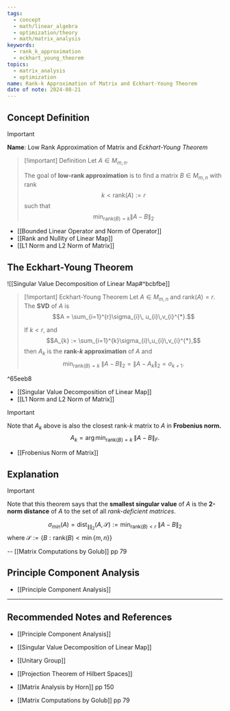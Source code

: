 ```yaml
---
tags:
  - concept
  - math/linear_algebra
  - optimization/theory
  - math/matrix_analysis
keywords:
  - rank_k_approximation
  - eckhart_young_theorem
topics:
  - matrix_analysis
  - optimization
name: Rank-k Approximation of Matrix and Eckhart-Young Theorem
date of note: 2024-08-21
---
```


## Concept Definition

>[!important]
>**Name**: Low Rank Approximation of Matrix and *Eckhart-Young Theorem*

>[!important] Definition
>Let $A \in M_{m,n}$.
>
>The goal of **low-rank approximation** is to find a matrix $B\in M_{m,n}$ with rank $$k < \text{rank}(A) := r$$ such that $$\min_{\text{rank}(B) = k}\lVert A - B \rVert_{2}$$

- [[Bounded Linear Operator and Norm of Operator]]
- [[Rank and Nullity of Linear Map]]
- [[L1 Norm and L2 Norm of Matrix]]

## The Eckhart-Young Theorem

![[Singular Value Decomposition of Linear Map#^bcbfbe]]


>[!important] Eckhart-Young Theorem
>Let $A \in M_{m,n}$ and  $\text{rank}(A) = r$. The **SVD** of $A$ is $$A = \sum_{i=1}^{r}\sigma_{i}\, u_{i}\,v_{i}^{*}.$$
>
>If $k < r$, and $$A_{k} := \sum_{i=1}^{k}\sigma_{i}\,u_{i}\,v_{i}^{*},$$ then  $A_{k}$ is the **rank-$k$ approximation** of $A$ and $$\min_{\text{rank}(B) = k}\;\lVert A - B \rVert_{2} = \lVert A - A_{k} \rVert_{2} = \sigma_{k+1}.$$ 

^65eeb8

- [[Singular Value Decomposition of Linear Map]]
- [[L1 Norm and L2 Norm of Matrix]]

>[!important]
>Note that $A_{k}$ above is also the closest rank-$k$ matrix to $A$ in **Frobenius norm.**
>$$A_{k} = \arg\min_{\text{rank}(B) = k}\;\lVert A - B \rVert_{F}.$$

- [[Frobenius Norm of Matrix]]

## Explanation

>[!important]
>Note that this theorem says that the **smallest singular value** of $A$ is the **2-norm distance** of $A$ to the set of all *rank-deficient matrices*.
>
>$$
>\sigma_{min}(A) = \text{dist}_{\lVert  \rVert_{2} }(A, \mathcal{S}) := \min_{\text{rank}(B) < r }\;\lVert A - B \rVert_{2} 
>$$
>where $\mathcal{S} := \left\{ B: \text{rank}(B) < \min\left\{ m,n \right\} \right\}$
>
>-- [[Matrix Computations by Golub]] pp 79


## Principle Component Analysis

- [[Principle Component Analysis]]





-----------
##  Recommended Notes and References


- [[Principle Component Analysis]]
- [[Singular Value Decomposition of Linear Map]]
- [[Unitary Group]]
- [[Projection Theorem of Hilbert Spaces]]


- [[Matrix Analysis by Horn]] pp 150
- [[Matrix Computations by Golub]] pp 79